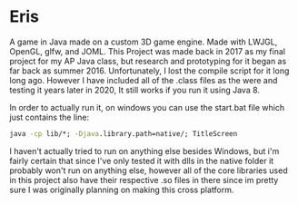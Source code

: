 # Eris
A game in Java made on a custom 3D game engine. Made with LWJGL, OpenGL, glfw, and JOML.
This Project was made back in 2017 as my final project for my AP Java class, but research and prototyping for it began as far back as summer 2016. 
Unfortunately, I lost the compile script for it long long ago. However I have included all of the
.class files as the were and testing it years later in 2020, It still works if you run it using Java 8.

In order to actually run it, on windows you can use the start.bat file which just contains the line:
```bat
java -cp lib/*; -Djava.library.path=native/; TitleScreen
```

I haven't actually tried to run on anything else besides Windows, but i'm fairly certain that since I've only tested it with dlls in the native folder it probably won't run on anything else, however all of the core libraries used in this project also have their respective .so files in there since im pretty sure I was originally planning on making this cross platform.  
  

